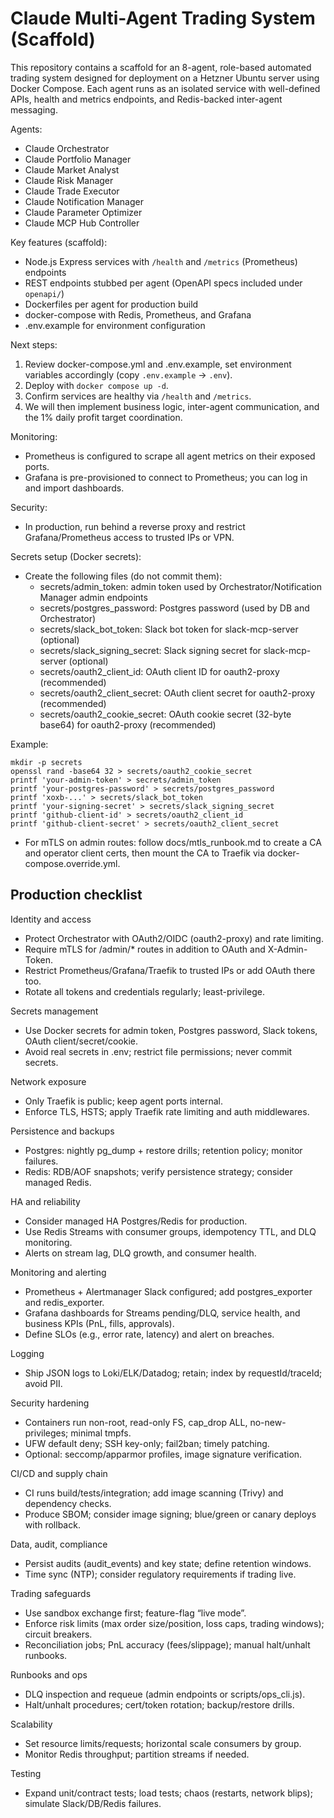 # Claude Multi-Agent Trading System (Scaffold)

This repository contains a scaffold for an 8-agent, role-based automated trading system designed for deployment on a Hetzner Ubuntu server using Docker Compose. Each agent runs as an isolated service with well-defined APIs, health and metrics endpoints, and Redis-backed inter-agent messaging.

Agents:
- Claude Orchestrator
- Claude Portfolio Manager
- Claude Market Analyst
- Claude Risk Manager
- Claude Trade Executor
- Claude Notification Manager
- Claude Parameter Optimizer
- Claude MCP Hub Controller

Key features (scaffold):
- Node.js Express services with `/health` and `/metrics` (Prometheus) endpoints
- REST endpoints stubbed per agent (OpenAPI specs included under `openapi/`)
- Dockerfiles per agent for production build
- docker-compose with Redis, Prometheus, and Grafana
- .env.example for environment configuration

Next steps:
1) Review docker-compose.yml and .env.example, set environment variables accordingly (copy `.env.example` -> `.env`).
2) Deploy with `docker compose up -d`.
3) Confirm services are healthy via `/health` and `/metrics`.
4) We will then implement business logic, inter-agent communication, and the 1% daily profit target coordination.

Monitoring:
- Prometheus is configured to scrape all agent metrics on their exposed ports.
- Grafana is pre-provisioned to connect to Prometheus; you can log in and import dashboards.

Security:
- In production, run behind a reverse proxy and restrict Grafana/Prometheus access to trusted IPs or VPN.

Secrets setup (Docker secrets):
- Create the following files (do not commit them):
  - secrets/admin_token: admin token used by Orchestrator/Notification Manager admin endpoints
  - secrets/postgres_password: Postgres password (used by DB and Orchestrator)
  - secrets/slack_bot_token: Slack bot token for slack-mcp-server (optional)
  - secrets/slack_signing_secret: Slack signing secret for slack-mcp-server (optional)
  - secrets/oauth2_client_id: OAuth client ID for oauth2-proxy (recommended)
  - secrets/oauth2_client_secret: OAuth client secret for oauth2-proxy (recommended)
  - secrets/oauth2_cookie_secret: OAuth cookie secret (32-byte base64) for oauth2-proxy (recommended)

Example:
```
mkdir -p secrets
openssl rand -base64 32 > secrets/oauth2_cookie_secret
printf 'your-admin-token' > secrets/admin_token
printf 'your-postgres-password' > secrets/postgres_password
printf 'xoxb-...' > secrets/slack_bot_token
printf 'your-signing-secret' > secrets/slack_signing_secret
printf 'github-client-id' > secrets/oauth2_client_id
printf 'github-client-secret' > secrets/oauth2_client_secret
```

- For mTLS on admin routes: follow docs/mtls_runbook.md to create a CA and operator client certs, then mount the CA to Traefik via docker-compose.override.yml.

## Production checklist

Identity and access
- Protect Orchestrator with OAuth2/OIDC (oauth2-proxy) and rate limiting.
- Require mTLS for /admin/* routes in addition to OAuth and X-Admin-Token.
- Restrict Prometheus/Grafana/Traefik to trusted IPs or add OAuth there too.
- Rotate all tokens and credentials regularly; least-privilege.

Secrets management
- Use Docker secrets for admin token, Postgres password, Slack tokens, OAuth client/secret/cookie.
- Avoid real secrets in .env; restrict file permissions; never commit secrets.

Network exposure
- Only Traefik is public; keep agent ports internal.
- Enforce TLS, HSTS; apply Traefik rate limiting and auth middlewares.

Persistence and backups
- Postgres: nightly pg_dump + restore drills; retention policy; monitor failures.
- Redis: RDB/AOF snapshots; verify persistence strategy; consider managed Redis.

HA and reliability
- Consider managed HA Postgres/Redis for production.
- Use Redis Streams with consumer groups, idempotency TTL, and DLQ monitoring.
- Alerts on stream lag, DLQ growth, and consumer health.

Monitoring and alerting
- Prometheus + Alertmanager Slack configured; add postgres_exporter and redis_exporter.
- Grafana dashboards for Streams pending/DLQ, service health, and business KPIs (PnL, fills, approvals).
- Define SLOs (e.g., error rate, latency) and alert on breaches.

Logging
- Ship JSON logs to Loki/ELK/Datadog; retain; index by requestId/traceId; avoid PII.

Security hardening
- Containers run non-root, read-only FS, cap_drop ALL, no-new-privileges; minimal tmpfs.
- UFW default deny; SSH key-only; fail2ban; timely patching.
- Optional: seccomp/apparmor profiles, image signature verification.

CI/CD and supply chain
- CI runs build/tests/integration; add image scanning (Trivy) and dependency checks.
- Produce SBOM; consider image signing; blue/green or canary deploys with rollback.

Data, audit, compliance
- Persist audits (audit_events) and key state; define retention windows.
- Time sync (NTP); consider regulatory requirements if trading live.

Trading safeguards
- Use sandbox exchange first; feature-flag “live mode”.
- Enforce risk limits (max order size/position, loss caps, trading windows); circuit breakers.
- Reconciliation jobs; PnL accuracy (fees/slippage); manual halt/unhalt runbooks.

Runbooks and ops
- DLQ inspection and requeue (admin endpoints or scripts/ops_cli.js).
- Halt/unhalt procedures; cert/token rotation; backup/restore drills.

Scalability
- Set resource limits/requests; horizontal scale consumers by group.
- Monitor Redis throughput; partition streams if needed.

Testing
- Expand unit/contract tests; load tests; chaos (restarts, network blips); simulate Slack/DB/Redis failures.

